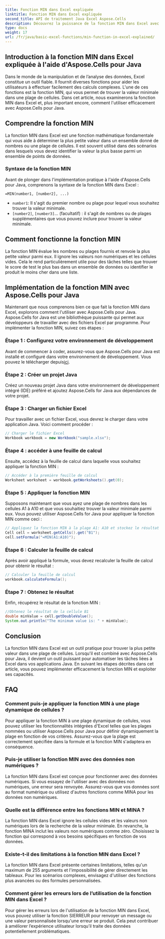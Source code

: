 ```yaml
---
title: Fonction MIN dans Excel expliquée
linktitle: Fonction MIN dans Excel expliquée
second_title: API de traitement Java Excel Aspose.Cells
description: Découvrez la puissance de la fonction MIN dans Excel avec Aspose.Cells pour Java. Apprenez à trouver les valeurs minimales sans effort.
type: docs
weight: 17
url: /fr/java/basic-excel-functions/min-function-in-excel-explained/
---
```


## Introduction à la fonction MIN dans Excel expliquée à l'aide d'Aspose.Cells pour Java

Dans le monde de la manipulation et de l’analyse des données, Excel constitue un outil fiable. Il fournit diverses fonctions pour aider les utilisateurs à effectuer facilement des calculs complexes. L'une de ces fonctions est la fonction MIN, qui vous permet de trouver la valeur minimale dans une plage de cellules. Dans cet article, nous examinerons la fonction MIN dans Excel et, plus important encore, comment l'utiliser efficacement avec Aspose.Cells pour Java.

## Comprendre la fonction MIN

La fonction MIN dans Excel est une fonction mathématique fondamentale qui vous aide à déterminer la plus petite valeur dans un ensemble donné de nombres ou une plage de cellules. Il est souvent utilisé dans des scénarios dans lesquels vous devez identifier la valeur la plus basse parmi un ensemble de points de données.

### Syntaxe de la fonction MIN

Avant de plonger dans l'implémentation pratique à l'aide d'Aspose.Cells pour Java, comprenons la syntaxe de la fonction MIN dans Excel :

```
=MIN(number1, [number2], ...)
```

- `number1`: Il s'agit du premier nombre ou plage pour lequel vous souhaitez trouver la valeur minimale.
- `[number2]`, `[number3]`... (facultatif) : il s'agit de nombres ou de plages supplémentaires que vous pouvez inclure pour trouver la valeur minimale.

## Comment fonctionne la fonction MIN

La fonction MIN évalue les nombres ou plages fournis et renvoie la plus petite valeur parmi eux. Il ignore les valeurs non numériques et les cellules vides. Cela le rend particulièrement utile pour des tâches telles que trouver le score de test le plus bas dans un ensemble de données ou identifier le produit le moins cher dans une liste.

## Implémentation de la fonction MIN avec Aspose.Cells pour Java

Maintenant que nous comprenons bien ce que fait la fonction MIN dans Excel, explorons comment l'utiliser avec Aspose.Cells pour Java. Aspose.Cells for Java est une bibliothèque puissante qui permet aux développeurs de travailler avec des fichiers Excel par programme. Pour implémenter la fonction MIN, suivez ces étapes :

### Étape 1 : Configurez votre environnement de développement

 Avant de commencer à coder, assurez-vous que Aspose.Cells pour Java est installé et configuré dans votre environnement de développement. Vous pouvez le télécharger depuis[ici](https://releases.aspose.com/cells/java/).

### Étape 2 : Créer un projet Java

Créez un nouveau projet Java dans votre environnement de développement intégré (IDE) préféré et ajoutez Aspose.Cells for Java aux dépendances de votre projet.

### Étape 3 : Charger un fichier Excel

Pour travailler avec un fichier Excel, vous devrez le charger dans votre application Java. Voici comment procéder :

```java
// Charger le fichier Excel
Workbook workbook = new Workbook("sample.xlsx");
```

### Étape 4 : accéder à une feuille de calcul

Ensuite, accédez à la feuille de calcul dans laquelle vous souhaitez appliquer la fonction MIN :

```java
// Accéder à la première feuille de calcul
Worksheet worksheet = workbook.getWorksheets().get(0);
```

### Étape 5 : Appliquer la fonction MIN

Supposons maintenant que vous ayez une plage de nombres dans les cellules A1 à A10 et que vous souhaitiez trouver la valeur minimale parmi eux. Vous pouvez utiliser Aspose.Cells for Java pour appliquer la fonction MIN comme ceci :

```java
// Appliquez la fonction MIN à la plage A1: A10 et stockez le résultat dans la cellule B1
Cell cell = worksheet.getCells().get("B1");
cell.setFormula("=MIN(A1:A10)");
```

### Étape 6 : Calculer la feuille de calcul

Après avoir appliqué la formule, vous devez recalculer la feuille de calcul pour obtenir le résultat :

```java
// Calculer la feuille de calcul
workbook.calculateFormula();
```

### Étape 7 : Obtenez le résultat

Enfin, récupérez le résultat de la fonction MIN :

```java
//Obtenez le résultat de la cellule B1
double minValue = cell.getDoubleValue();
System.out.println("The minimum value is: " + minValue);
```

## Conclusion

La fonction MIN dans Excel est un outil pratique pour trouver la plus petite valeur dans une plage de cellules. Lorsqu'il est combiné avec Aspose.Cells pour Java, il devient un outil puissant pour automatiser les tâches liées à Excel dans vos applications Java. En suivant les étapes décrites dans cet article, vous pouvez implémenter efficacement la fonction MIN et exploiter ses capacités.

## FAQ

### Comment puis-je appliquer la fonction MIN à une plage dynamique de cellules ?

Pour appliquer la fonction MIN à une plage dynamique de cellules, vous pouvez utiliser les fonctionnalités intégrées d'Excel telles que les plages nommées ou utiliser Aspose.Cells pour Java pour définir dynamiquement la plage en fonction de vos critères. Assurez-vous que la plage est correctement spécifiée dans la formule et la fonction MIN s'adaptera en conséquence.

### Puis-je utiliser la fonction MIN avec des données non numériques ?

La fonction MIN dans Excel est conçue pour fonctionner avec des données numériques. Si vous essayez de l'utiliser avec des données non numériques, une erreur sera renvoyée. Assurez-vous que vos données sont au format numérique ou utilisez d'autres fonctions comme MINA pour les données non numériques.

### Quelle est la différence entre les fonctions MIN et MINA ?

La fonction MIN dans Excel ignore les cellules vides et les valeurs non numériques lors de la recherche de la valeur minimale. En revanche, la fonction MINA inclut les valeurs non numériques comme zéro. Choisissez la fonction qui correspond à vos besoins spécifiques en fonction de vos données.

### Existe-t-il des limitations à la fonction MIN dans Excel ?

La fonction MIN dans Excel présente certaines limitations, telles qu'un maximum de 255 arguments et l'impossibilité de gérer directement les tableaux. Pour les scénarios complexes, envisagez d'utiliser des fonctions plus avancées ou des formules personnalisées.

### Comment gérer les erreurs lors de l’utilisation de la fonction MIN dans Excel ?

Pour gérer les erreurs lors de l'utilisation de la fonction MIN dans Excel, vous pouvez utiliser la fonction SIERREUR pour renvoyer un message ou une valeur personnalisée lorsqu'une erreur se produit. Cela peut contribuer à améliorer l’expérience utilisateur lorsqu’il traite des données potentiellement problématiques.